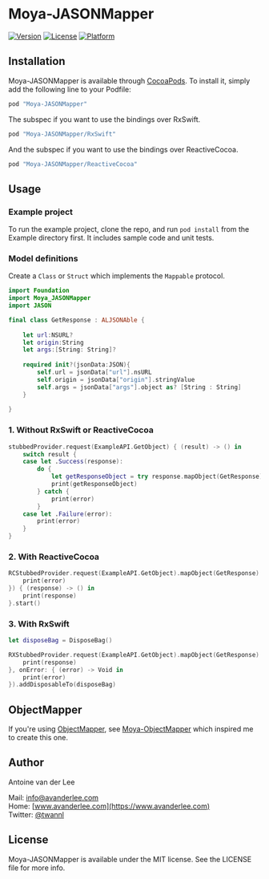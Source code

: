 # Moya-JASONMapper

[![Version](https://img.shields.io/cocoapods/v/Moya-JASONMapper.svg?style=flat)](http://cocoapods.org/pods/Moya-JASONMapper)
[![License](https://img.shields.io/cocoapods/l/Moya-JASONMapper.svg?style=flat)](http://cocoapods.org/pods/Moya-JASONMapper)
[![Platform](https://img.shields.io/cocoapods/p/Moya-JASONMapper.svg?style=flat)](http://cocoapods.org/pods/Moya-JASONMapper)


## Installation

Moya-JASONMapper is available through [CocoaPods](http://cocoapods.org). To install
it, simply add the following line to your Podfile:

```ruby
pod "Moya-JASONMapper"
```

The subspec if you want to use the bindings over RxSwift.

```ruby
pod "Moya-JASONMapper/RxSwift"
```

And the subspec if you want to use the bindings over ReactiveCocoa.

```ruby
pod "Moya-JASONMapper/ReactiveCocoa"
```

## Usage

### Example project
To run the example project, clone the repo, and run `pod install` from the Example directory first. It includes sample code and unit tests.


### Model definitions
Create a `Class` or `Struct` which implements the `Mappable` protocol.

```swift
import Foundation
import Moya_JASONMapper
import JASON

final class GetResponse : ALJSONAble {
    
    let url:NSURL?
    let origin:String
    let args:[String: String]?
    
    required init?(jsonData:JSON){
        self.url = jsonData["url"].nsURL
        self.origin = jsonData["origin"].stringValue
        self.args = jsonData["args"].object as? [String : String]
    }
    
}
```

### 1. Without RxSwift or ReactiveCocoa
```swift
stubbedProvider.request(ExampleAPI.GetObject) { (result) -> () in
    switch result {
    case let .Success(response):
        do {
            let getResponseObject = try response.mapObject(GetResponse)
            print(getResponseObject)
        } catch {
            print(error)
        }
    case let .Failure(error):
        print(error)
    }
}
```

### 2. With ReactiveCocoa
```swift
RCStubbedProvider.request(ExampleAPI.GetObject).mapObject(GetResponse).on(failed: { (error) -> () in
    print(error)
}) { (response) -> () in
    print(response)
}.start()
```

### 3. With RxSwift
```swift
let disposeBag = DisposeBag()

RXStubbedProvider.request(ExampleAPI.GetObject).mapObject(GetResponse).subscribe(onNext: { (response) -> Void in
    print(response)
}, onError: { (error) -> Void in
    print(error)
}).addDisposableTo(disposeBag)
```

## ObjectMapper
If you're using [ObjectMapper](https://github.com/Hearst-DD/ObjectMapper), see [Moya-ObjectMapper](https://github.com/ivanbruel/Moya-ObjectMapper) which inspired me to create this one.

## Author

Antoine van der Lee 

Mail: [info@avanderlee.com](mailto:info@avanderlee.com)  
Home: [www.avanderlee.com](https://www.avanderlee.com)  
Twitter: [@twannl](https://www.twitter.com/twannl)
## License

Moya-JASONMapper is available under the MIT license. See the LICENSE file for more info.
